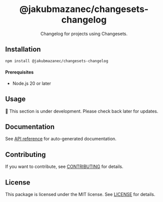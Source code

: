<!-- header -->
<div align="center">

# @jakubmazanec/changesets-changelog

Changelog for projects using Changesets.

</div>
<!-- header -->

## Installation

```sh
npm install @jakubmazanec/changesets-changelog
```

#### Prerequisites

- Node.js 20 or later

## Usage

🚧 This section is under development. Please check back later for updates.

## Documentation

See [API reference](./docs) for auto-generated documentation.

## Contributing

If you want to contribute, see [CONTRIBUTING](./CONTRIBUTING.md) for details.

## License

This package is licensed under the MIT license. See [LICENSE](./LICENSE.md) for details.

